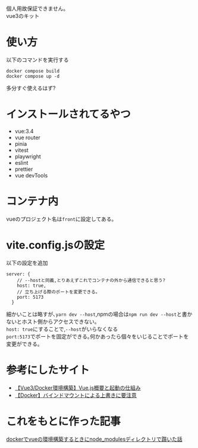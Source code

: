 # 
個人用故保証できません｡  
vue3のキット

# 使い方


以下のコマンドを実行する
```
docker compose build
docker compose up -d
```

多分すぐ使えるはず?

# インストールされてるやつ
* vue:3.4
* vue router
* pinia
* vitest
* playwright
* eslint
* prettier
* vue devTools

# コンテナ内
vueのプロジェクト名は`front`に設定してある｡

# vite.config.jsの設定
以下の設定を追加
```
server: {
    // --hostと同義,とりあえずこれでコンテナの外から通信できると思う?
    host: true,
    // 立ち上げる際のポートを変更できる。
    port: 5173
  }
```
細かいことは略すが､`yarn dev --host`,npmの場合は`npm run dev --host`と書かないとホスト側からアクセスできない｡  
`host: true`にすることで,`--host`がいらなくなる  
`port:5173`でポートを固定ができる｡何かあったら個々をいじることでポートを変更ができる｡

# 参考にしたサイト
* [【Vue3/Docker環境構築】Vue.js概要と起動の仕組み](https://reisuta.com/vue3-init/)
* [【Docker】バインドマウントによる上書きに要注意](https://zenn.dev/usma11dia0/articles/dockerfile_run_npm_not_working)

# これをもとに作った記事
[dockerでvueの環境構築するときにnode_modulesディレクトリで躓いた話](https://qiita.com/hideya670/items/2e31ef2bab3d897b3b67)